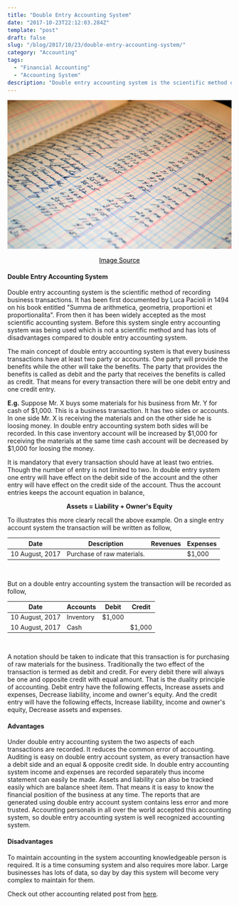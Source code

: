 ```yaml
---
title: "Double Entry Accounting System"
date: "2017-10-23T22:12:03.284Z"
template: "post"
draft: false
slug: "/blog/2017/10/23/double-entry-accounting-system/"
category: "Accounting"
tags:
  - "Financial Accounting"
  - "Accounting System"
description: "Double entry accounting system is the scientific method of recording business transactions. It has been first  documented by Luca Pacioli in 1494."
---
```


![Double Entry Accounting System](/media/pixabay/double-entry-accounting-system.jpg "Double Entry Accounting System")
[<center><span style="color:black">Image Source</span></center>](https://pixabay.com/photos/ledger-accounting-business-money-1428230/)

#### Double Entry Accounting System
Double entry accounting system is the scientific method of recording business transactions. It has been first  documented by Luca Pacioli in 1494 on his book entitled  "Summa de arithmetica, geometria, proportioni et proportionalita". From then it has been widely accepted as the most scientific accounting system. Before this system single entry accounting system was being used which is not a scientific method and has lots of disadvantages compared to double entry accounting system.

The main concept of double entry accounting system is that every business transactions have at least two party or accounts. One party will provide the benefits while the other will take the benefits. The party that provides the benefits is called as debit and the party that receives the benefits is called as credit. That means for every transaction there will be one debit entry and one credit entry.

**E.g.** Suppose Mr. X buys some materials for his business from Mr. Y for cash of \$1,000. This is a business transaction. It has two sides or accounts. In one side Mr. X is receiving the materials and on the other side he is loosing money. In double entry accounting system both sides will be recorded. In this case inventory account will be increased by \$1,000 for receiving the materials at the same time cash account will be decreased by \$1,000 for loosing the money.

It is mandatory that every transaction should have at least two entries. Though the number of entry is not limited to two. In double entry system one entry will have effect on the debit side of the account and the other entry will have effect on the credit side of the account. Thus the account entries keeps the account equation in balance,

**<center>Assets = Liability + Owner's Equity</center>**

To illustrates this more clearly recall the above example. On a single entry account system the transaction will be written as follow,

<div class="table-responsive">
<table class="table table-bordered table-hover">
  <thead class="thead-dark">
  <tr>
    <th>Date</th>
    <th>Description</th>
    <th>Revenues</th>
    <th>Expenses</th>
  </tr>
  </thead>
  <tr>
   <td>10 August, 2017</td>
   <td>Purchase of raw materials.</td>
   <td></td>
   <td class="text-right">$1,000</td>
  </tr>
</table>
</div>
</br>

But on a double entry accounting system the transaction will be recorded as follow,

<div class="table-responsive">
<table class="table table-bordered table-hover">
  <thead class="thead-dark">
  <tr>
    <th>Date</th>
    <th>Accounts</th>
    <th class="text-center">Debit</th>
    <th class="text-center">Credit</th>
  </tr>
  </thead>
  <tr>
   <td>10 August, 2017</td>
   <td>Inventory</td>
   <td class="text-right">$1,000</td>
   <td></td>
  </tr>
  <tr>
   <td>10 August, 2017</td>
   <td>Cash</td>
   <td></td>
   <td class="text-right">$1,000</td>
  </tr>
</table>
</div>
</br>

A notation should be taken to indicate that this transaction is for purchasing of raw materials for the business.
Traditionally the two effect of the transaction is termed as debit and credit. For every debit there will always be one and opposite credit with equal amount. That is the duality principle of accounting. Debit entry have the following effects,
Increase assets and expenses,
Decrease liability, income and owner's equity.
And the credit entry will have the following effects,
Increase liability, income and owner's equity,
Decrease assets and expenses.

#### Advantages
Under double entry accounting system the two aspects of each transactions are recorded. It reduces the common error of accounting.
Auditing is easy on double entry account system, as every transaction have a debit side and an equal & opposite credit side.
In double entry accounting system income and expenses are recorded separately thus income statement can easily be made.
Assets and liability can also be tracked easily which are balance sheet item. That means it is easy to know the financial position of the business at any time.
The reports that are generated using double entry account system contains less error and more trusted.
Accounting personals in all over the world accepted this accounting system, so double entry accounting system is well recognized accounting system.

#### Disadvantages
To maintain accounting in the system accounting knowledgeable person is required.
It is a time consuming system and also requires more labor.
Large businesses has lots of data, so day by day this system will become very complex to maintain for them.


Check out other accounting related post from
[here](https://www.nahidsaikat.com/category/accounting/ "Accounting Post").
